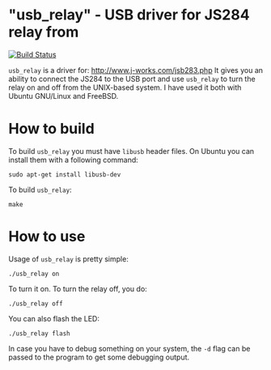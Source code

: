 "usb_relay" - USB driver for JS284 relay from
=========

[![Build Status](https://travis-ci.org/wkoszek/usb_relay.svg)](https://travis-ci.org/wkoszek/usb_relay)

`usb_relay` is a driver for: http://www.j-works.com/jsb283.php It gives you
an ability to connect the JS284 to the USB port and use `usb_relay` to turn
the relay on and off from the UNIX-based system. I have used it both with
Ubuntu GNU/Linux and FreeBSD.

# How to build

To build `usb_relay` you must have `libusb` header files. On Ubuntu you can
install them with a following command:

	sudo apt-get install libusb-dev

To build `usb_relay`:

	make

# How to use

Usage of `usb_relay` is pretty simple:

	./usb_relay on

To turn it on. To turn the relay off, you do:

	./usb_relay off

You can also flash the LED:

	./usb_relay flash

In case you have to debug something on your system, the `-d` flag can be
passed to the program to get some debugging output.
